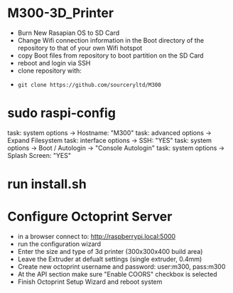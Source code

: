 # M300-3D_Printer

- Burn New Rasapian OS to SD Card
- Change Wifi connection information in the Boot directory of the repository to that of your own Wifi hotspot
- copy Boot files from repository to boot partition on the SD Card
- reboot and login via SSH
- clone repository with:
-     git clone https://github.com/sourceryltd/M300


# sudo raspi-config
  task: system options -> Hostname:   "M300"
  task: advanced options -> Expand Filesystem
  task: interface options -> SSH: "YES"
  task: system options -> Boot / Autologin -> "Console Autologin"
  task: system options -> Splash Screen:  "YES"

# run install.sh

# Configure Octoprint Server
- in a browser connect to:   http://raspberrypi.local:5000
- run the configuration wizard
- Enter the size and type of 3d printer (300x300x400 build area)
- Leave the Extruder at defualt settings (single extruder,  0.4mm)
- Create new octoprint username and password:   user:m300,  pass:m300
- At the API section make sure "Enable COORS"  checkbox is selected
- Finish Octoprint Setup Wizard and reboot system
